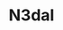 ---
title: N3dal
github: https://github.com/N3dal
mode: dark
transition: 3s
archetype:
  - Little Bit of Everything
---